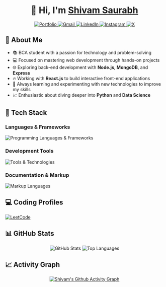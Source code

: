 <div align="center">

# 👋 Hi, I'm [Shivam Saurabh](https://shivamsaurabh25-portfolio.vercel.app/)

<div>
  <a href="https://shivamsaurabh25-portfolio.vercel.app/" target="_blank">
    <img src="https://img.shields.io/badge/Portfolio-FF5722?style=for-the-badge&logo=firefox-browser&logoColor=white" alt="Portfolio" />
  </a>
  <a href="mailto:shivamsaurabh2862@gmail.com">
    <img src="https://img.shields.io/badge/Gmail-EA4335?style=for-the-badge&logo=gmail&logoColor=white" alt="Gmail" />
  </a>
  <a href="https://www.linkedin.com/in/shivam-saurabh-095764195/" target="_blank">
    <img src="https://img.shields.io/badge/LinkedIn-0A66C2?style=for-the-badge&logo=linkedin&logoColor=white" alt="LinkedIn" />
  </a>
  <a href="https://www.instagram.com/shivam_saurabh_45/" target="_blank">
    <img src="https://img.shields.io/badge/Instagram-E4405F?style=for-the-badge&logo=instagram&logoColor=white" alt="Instagram" />
  </a>
  <a href="https://x.com/Shivam2862" target="_blank">
    <img src="https://img.shields.io/badge/X-1DA1F2?style=for-the-badge&logo=X&logoColor=white" alt="X" />
  </a>
</div>

</div>

## 🚀 About Me

- 📚 BCA student with a passion for technology and problem-solving
- 💻 Focused on mastering web development through hands-on projects
- 🌐 Exploring back-end development with **Node.js**, **MongoDB**, and **Express**
- 🔥 Working with **React.js** to build interactive front-end applications
- 🎯 Always learning and experimenting with new technologies to improve my skills
- 📈 Enthusiastic about diving deeper into **Python** and **Data Science**

## 🔧 Tech Stack

### Languages & Frameworks
<div align="left">
  <img src="https://skillicons.dev/icons?i=c,cpp,html,css,js,react,mongodb" alt="Programming Languages & Frameworks" />
</div>

### Development Tools
<div align="left">
  <img src="https://skillicons.dev/icons?i=git,github,vscode" alt="Tools & Technologies" />
</div>

### Documentation & Markup
<div align="left">
  <img src="https://skillicons.dev/icons?i=md,html" alt="Markup Languages" />
</div>

## 💻 Coding Profiles
<div align="left">
  <a href="https://leetcode.com/u/4EuJwkMDyV/" target="_blank">
    <img src="https://img.shields.io/badge/LeetCode-FFA116?style=for-the-badge&logo=leetcode&logoColor=black" alt="LeetCode"/>
  </a>
</div>

## 📊 GitHub Stats

<div align="center">
  <img src="https://github-readme-stats.vercel.app/api?username=shivamsaurabh25&show_icons=true&theme=radical&hide_border=true&bg_color=0D1117&title_color=00FF00&icon_color=00FF00&text_color=FFFFFF" alt="GitHub Stats" />
  
  <img src="https://github-readme-stats.vercel.app/api/top-langs/?username=shivamsaurabh25&theme=dark&hide_border=true&background=0D1117&title_color=00FF00&text_color=FFFFFF&layout=compact&card_width=500" alt="Top Languages" />
</div>

## 📈 Activity Graph

<div align="center">

[![Shivam's Github Activity Graph](https://github-readme-activity-graph.vercel.app/graph?username=shivamsaurabh25&theme=github-dark&hide_border=true&bg_color=0D1117&line=00FF00&point=FFFFFF&title_color=FFFFFF)](https://github.com/yourgithubusername)

</div>